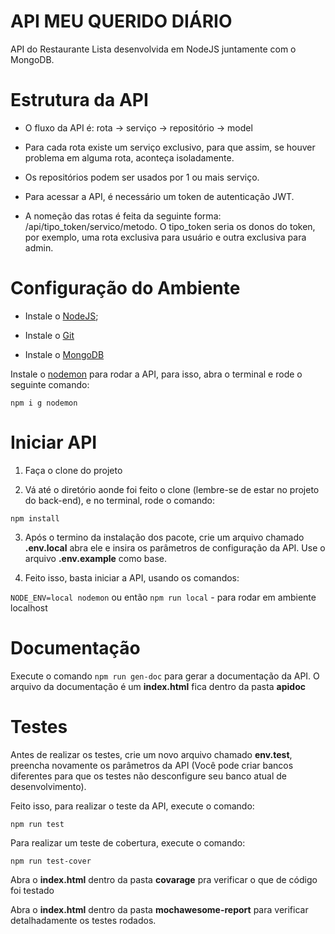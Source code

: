 # API MEU QUERIDO DIÁRIO

API do Restaurante Lista desenvolvida em NodeJS juntamente com o MongoDB.

  

# Estrutura da API

- O fluxo da API é: rota -> serviço -> repositório -> model

- Para cada rota existe um serviço exclusivo, para que assim, se houver problema em alguma rota, aconteça isoladamente.

- Os repositórios podem ser usados por 1 ou mais serviço.

- Para acessar a API, é necessário um token de autenticação JWT.

- A nomeção das rotas é feita da seguinte forma: /api/tipo_token/servico/metodo. O tipo_token seria os donos do token, por exemplo, uma rota exclusiva para usuário e outra exclusiva para admin.

  
# Configuração do Ambiente

- Instale o [NodeJS](https://nodejs.org/en/);

- Instale o [Git](https://git-scm.com/downloads)

- Instale o [MongoDB](https://www.mongodb.com/try/download/community)

Instale o [nodemon](https://www.npmjs.com/package/nodemon) para rodar a API, para isso, abra o terminal e rode o seguinte comando:

`npm i g nodemon`

# Iniciar API

1) Faça o clone do projeto

2) Vá até o diretório aonde foi feito o clone (lembre-se de estar no projeto do back-end), e no terminal, rode o comando:

`npm install`

3) Após o termino da instalação dos pacote, crie um arquivo chamado **.env.local** abra ele e insira os parâmetros de configuração da API. Use o arquivo **.env.example** como base.

4) Feito isso, basta iniciar a API, usando os comandos:

`NODE_ENV=local nodemon` ou então `npm run local` - para rodar em ambiente localhost

# Documentação

Execute o comando `npm run gen-doc` para gerar a documentação da API. O arquivo da documentação é um **index.html** fica dentro da pasta **apidoc**

# Testes

Antes de realizar os testes, crie um novo arquivo chamado **env.test**, preencha novamente os parâmetros da API (Você pode criar bancos diferentes para que os testes não desconfigure seu banco atual de desenvolvimento).

Feito isso, para realizar o teste da API, execute o comando:

`npm run test`

Para realizar um teste de cobertura, execute o comando:

`npm run test-cover`

Abra o **index.html** dentro da pasta **covarage** pra verificar o que de código foi testado

Abra o **index.html** dentro da pasta **mochawesome-report** para verificar detalhadamente os testes rodados.

